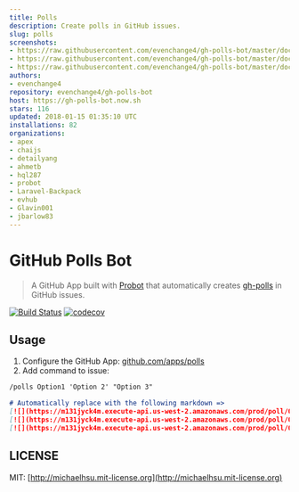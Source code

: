 ```yaml
---
title: Polls
description: Create polls in GitHub issues.
slug: polls
screenshots:
- https://raw.githubusercontent.com/evenchange4/gh-polls-bot/master/docs/screenshot.png
- https://raw.githubusercontent.com/evenchange4/gh-polls-bot/master/docs/demo.gif
- https://raw.githubusercontent.com/evenchange4/gh-polls-bot/master/docs/logo.png
authors:
- evenchange4
repository: evenchange4/gh-polls-bot
host: https://gh-polls-bot.now.sh
stars: 116
updated: 2018-01-15 01:35:10 UTC
installations: 82
organizations:
- apex
- chaijs
- detailyang
- ahmetb
- hql287
- probot
- Laravel-Backpack
- evhub
- Glavin001
- jbarlow83
---
```


# GitHub Polls Bot

> A GitHub App built with [Probot](https://github.com/probot/probot) that automatically creates [gh-polls](https://github.com/apex/gh-polls) in GitHub issues.

[![Build Status](https://api.travis-ci.org/evenchange4/gh-polls-bot.svg?branch=master)](https://travis-ci.org/evenchange4/gh-polls-bot) [![codecov](https://codecov.io/gh/evenchange4/gh-polls-bot/branch/master/graph/badge.svg)](https://codecov.io/gh/evenchange4/gh-polls-bot)

## Usage

1. Configure the GitHub App: [github.com/apps/polls](https://github.com/apps/polls)
2. Add command to issue:

```md
/polls Option1 'Option 2' "Option 3"

# Automatically replace with the following markdown =>
[![](https://m131jyck4m.execute-api.us-west-2.amazonaws.com/prod/poll/01BXZMATAZ5BXF8RVRAMRSSANA/Option1)](https://m131jyck4m.execute-api.us-west-2.amazonaws.com/prod/poll/01BXZMATAZ5BXF8RVRAMRSSANA/Option1/vote)
[![](https://m131jyck4m.execute-api.us-west-2.amazonaws.com/prod/poll/01BXZMATAZ5BXF8RVRAMRSSANA/Option%202)](https://m131jyck4m.execute-api.us-west-2.amazonaws.com/prod/poll/01BXZMATAZ5BXF8RVRAMRSSANA/Option%202/vote)
[![](https://m131jyck4m.execute-api.us-west-2.amazonaws.com/prod/poll/01BXZMATAZ5BXF8RVRAMRSSANA/Option%203)](https://m131jyck4m.execute-api.us-west-2.amazonaws.com/prod/poll/01BXZMATAZ5BXF8RVRAMRSSANA/Option%203/vote)
```

## LICENSE

MIT: [http://michaelhsu.mit-license.org](http://michaelhsu.mit-license.org)
